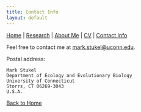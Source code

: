 ```yaml
---
title: Contact Info
layout: default
---
```


[Home](https://markstukel.github.io)  |  [Research](pages/research.html)  |  [About Me](pages/about-me.html)  |  [CV](pages/cv.html)  |  [Contact Info](pages/contact-info.html)

Feel free to contact me at <mark.stukel@uconn.edu>.

Postal address:
    
    Mark Stukel
    Department of Ecology and Evolutionary Biology
    University of Connecticut
    Storrs, CT 06269-3043
    U.S.A.

[Back to Home](https://markstukel.github.io/)
